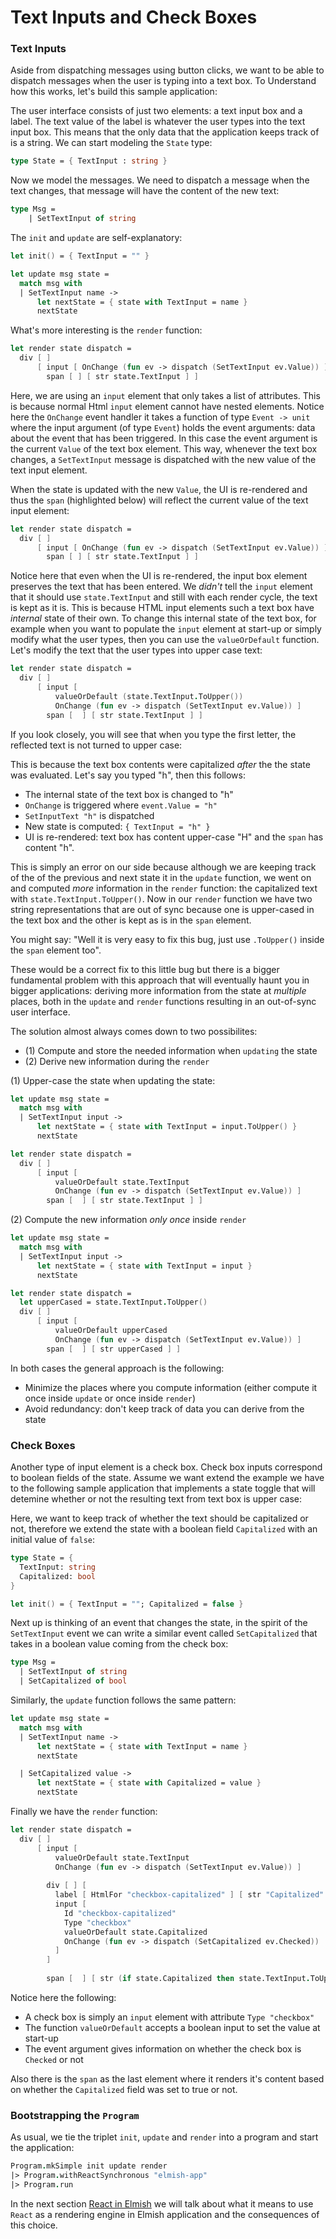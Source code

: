 # Text Inputs and Check Boxes

### Text Inputs

Aside from dispatching messages using button clicks, we want to be able to dispatch messages when the user is typing into a text box. To Understand how this works, let's build this sample application:

<resolved-image source="/images/elm/text-input.gif" />

The user interface consists of just two elements: a text input box and a label. The text value of the label is whatever the user types into the text input box. This means that the only data that the application keeps track of is a string. We can start modeling the `State` type:

```fsharp
type State = { TextInput : string }
```

Now we model the messages. We need to dispatch a message when the text changes, that message will have the content of the new text:
```fsharp
type Msg = 
    | SetTextInput of string    
```
The `init` and `update` are self-explanatory:
```fsharp
let init() = { TextInput = "" }

let update msg state = 
  match msg with 
  | SetTextInput name -> 
      let nextState = { state with TextInput = name }
      nextState
```
What's more interesting is the `render` function:
```fsharp {highlight: [3]}
let render state dispatch = 
  div [ ]
      [ input [ OnChange (fun ev -> dispatch (SetTextInput ev.Value)) ]
        span [ ] [ str state.TextInput ] ]
```
Here, we are using an `input` element that only takes a list of attributes. This is because normal Html `input` element cannot have nested elements. Notice here the `OnChange` event handler it takes a function of type `Event -> unit` where the input argument (of type `Event`) holds the event arguments: data about the event that has been triggered. In this case the event argument is the current `Value` of the text box element. This way, whenever the text box changes, a `SetTextInput` message is dispatched with the new value of the text input element. 

When the state is updated with the new `Value`, the UI is re-rendered and thus the `span` (highlighted below) will reflect the current value of the text input element:
```fsharp {highlight: [4]}
let render state dispatch = 
  div [ ]
      [ input [ OnChange (fun ev -> dispatch (SetTextInput ev.Value)) ]
        span [ ] [ str state.TextInput ] ]
```

Notice here that even when the UI is re-rendered, the input box element preserves the text that has been entered. We *didn't* tell the `input` element that it should use `state.TextInput` and still with each render cycle, the text is kept as it is. This is because HTML input elements such a text box have *internal* state of their own. To change this internal state of the text box, for example when you want to populate the `input` element at start-up or simply modify what the user types, then you can use the `valueOrDefault` function. Let's modify the text that the user types into upper case text:

```fsharp {highlight: [4]}
let render state dispatch = 
  div [ ]
      [ input [ 
          valueOrDefault (state.TextInput.ToUpper())
          OnChange (fun ev -> dispatch (SetTextInput ev.Value)) ]
        span [  ] [ str state.TextInput ] ]
```

<resolved-image source="/images/elm/text-input-upper.gif" />

If you look closely, you will see that when you type the first letter, the reflected text is not turned to upper case:

<resolved-image source="/images/elm/text-input-letter.gif" />

This is because the text box contents were capitalized *after* the the state was evaluated. Let's say you typed "h", then this follows:

- The internal state of the text box is changed to "h"
- `OnChange` is triggered where `event.Value = "h"`
- `SetInputText "h"` is dispatched
- New state is computed: `{ TextInput = "h" }`
- UI is re-rendered: text box has content upper-case "H" and the `span` has content "h".

This is simply an error on our side because although we are keeping track of the of the previous and next state it in the `update` function, we went on and computed *more* information in the `render` function: the capitalized text with `state.TextInput.ToUpper()`. Now in our `render` function we have two string representations that are out of sync because one is upper-cased in the text box and the other is kept as is in the `span` element. 

You might say: "Well it is very easy to fix this bug, just use `.ToUpper()` inside the `span` element too".

These would be a correct fix to this little bug but there is a bigger fundamental problem with this approach that will eventually haunt you in bigger applications: deriving more information from the state at *multiple* places, both in the `update` and `render` functions resulting in an out-of-sync user interface. 

The solution almost always comes down to two possibilites:
 - (1) Compute and store the needed information when `updating` the state
 - (2) Derive new information during the `render`

(1) Upper-case the state when updating the state:
```fsharp {highlight: [4]}
let update msg state = 
  match msg with 
  | SetTextInput input -> 
      let nextState = { state with TextInput = input.ToUpper() }
      nextState

let render state dispatch = 
  div [ ]
      [ input [ 
          valueOrDefault state.TextInput
          OnChange (fun ev -> dispatch (SetTextInput ev.Value)) ]
        span [  ] [ str state.TextInput ] ]
```

(2) Compute the new information *only once* inside `render`
```fsharp {highlight: [8, 11, 13]}
let update msg state = 
  match msg with 
  | SetTextInput input -> 
      let nextState = { state with TextInput = input }
      nextState

let render state dispatch =
  let upperCased = state.TextInput.ToUpper()
  div [ ]
      [ input [ 
          valueOrDefault upperCased
          OnChange (fun ev -> dispatch (SetTextInput ev.Value)) ]
        span [  ] [ str upperCased ] ]
``` 

In both cases the general approach is the following: 
 - Minimize the places where you compute information (either compute it once inside `update` or once inside `render`)
 - Avoid redundancy: don't keep track of data you can derive from the state 

### Check Boxes

Another type of input element is a check box. Check box inputs correspond to boolean fields of the state. Assume we want extend the example we have to the following sample application that implements a state toggle that will detemine whether or not the resulting text from text box is upper case:

<resolved-image source="/images/elm/checkbox-input.gif" />

Here, we want to keep track of whether the text should be capitalized or not, therefore we extend the state with a boolean field `Capitalized` with an initial value of `false`:
```fsharp {highlight: [3]}
type State = { 
  TextInput: string
  Capitalized: bool  
}

let init() = { TextInput = ""; Capitalized = false }
```
Next up is thinking of an event that changes the state, in the spirit of the `SetTextInput` event we can write a similar event called `SetCapitalized` that takes in a boolean value coming from the check box:

```fsharp {highlight: [3]}
type Msg = 
  | SetTextInput of string 
  | SetCapitalized of bool
```

Similarly, the `update` function follows the same pattern:
```fsharp {highlight: [7,8,9]}
let update msg state = 
  match msg with 
  | SetTextInput name -> 
      let nextState = { state with TextInput = name }
      nextState

  | SetCapitalized value ->
      let nextState = { state with Capitalized = value }
      nextState
```
Finally we have the `render` function:
```fsharp {highlight: ['9-14']}
let render state dispatch = 
  div [ ]
      [ input [ 
          valueOrDefault state.TextInput
          OnChange (fun ev -> dispatch (SetTextInput ev.Value)) ]
          
        div [ ] [ 
          label [ HtmlFor "checkbox-capitalized" ] [ str "Capitalized" ]
          input [ 
            Id "checkbox-capitalized"
            Type "checkbox"
            valueOrDefault state.Capitalized
            OnChange (fun ev -> dispatch (SetCapitalized ev.Checked))  
          ] 
        ]
       
        span [  ] [ str (if state.Capitalized then state.TextInput.ToUpper() else state.TextInput) ] ]
```
Notice here the following: 
 - A check box is simply an `input` element with attribute `Type "checkbox"`
 - The function `valueOrDefault` accepts a boolean input to set the value at start-up
 - The event argument gives information on whether the check box is `Checked` or not

Also there is the `span` as the last element where it renders it's content based on whether the `Capitalized` field was set to true or not. 

### Bootstrapping the `Program`

As usual, we tie the triplet `init`, `update` and `render` into a program and start the application: 

```fsharp
Program.mkSimple init update render
|> Program.withReactSynchronous "elmish-app"
|> Program.run
```

In the next section [React in Elmish](react-in-elmish) we will talk about what it means to use `React` as a rendering engine in Elmish application and the consequences of this choice. 